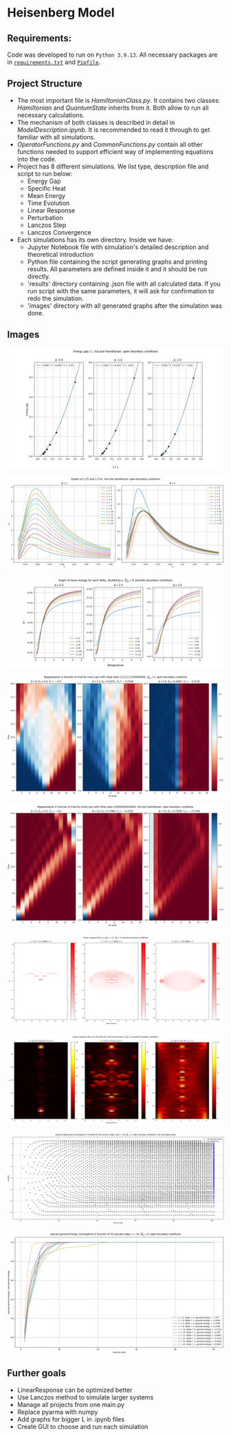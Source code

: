 # Heisenberg Model

## Requirements:

Code was developed to run on `Python 3.9.13`. All necessary packages are in [`requirements.txt`](./requirements.txt) and [`Pipfile`](./Pipfile).

## Project Structure

<ul>
    <li>The most important file is <i>HamiltonianClass.py</i>. It contains two classes: <i>Hamiltonian</i> and <i>QuantumState</i> inherits from it. Both allow to run all necessary calculations.</li>
    <li>The mechanism of both classes is described in detail in <i>ModelDescription.ipynb</i>. It is recommended to read it through to get familiar with all simulations.</li>
    <li><i>OperatorFunctions.py</i> and <i>CommonFunctions.py</i> contain all other functions needed to support efficient way of implementing equations into the code.</li>
    <li>Project has 8 different simulations. We list type, description file and script to run below:

- Energy Gap
- Specific Heat
- Mean Energy
- Time Evolution
- Linear Response
- Perturbation
- Lanczos Step
- Lanczos Convergence</li>

<li>Each simulations has its own directory. Inside we have:

- Jupyter Notebook file with simulation's detailed description and theoretical introduction
- Python file containing the script generating graphs and printing results. All parameters are defined inside it and it should be run directly.
- 'results' directory containing .json file with all calculated data. If you run script with the same parameters, it will ask for confirmation to redo the simulation.
- 'images' directory with all generated graphs after the simulation was done.
</li>
</ul>

## Images

![Energy Gap](./EnergyGap/images/EnergyGap_L14D0.51.02.0_divided_by_L_obc.png)

![Specific Heat](./SpecificHeat/images/SpecificHeat_L14_D1_obc.png)

![Mean Energy](./MeanEnergy/images/MeanEnergy_L12D-0.5-1.0-2.0-_pbc_divided_by_L_reduced.png)

![Time Evolution](./TimeEvolution/images/TimeEvolution_L16D-0-1.0-2.0-_reducedobc_standard_init.png)

![Time Evolution](./TimeEvolution/images/TimeEvolution_L14D-0-1.0-2.0-obc_init10000000000000.png)

![Linear Response](./LinearResponse/images/LinearResponse_L12_D1T-0-1-inf-pbc_reduced.png)

![Perturbation](./Perturbation/images/Perturbation_L14h-0.01-1-10-pbc_reduced.png)

![Lanczos Step](./LanczosStep/images/LanczosStep_L10_LS100_reduced_obc.png)

![Lanczos Convergence](./LanczosConvergence/images/LanczosConvergence_L14_LS50_reduced_obc.png)

## Further goals

<ul>

<li>LinearResponse can be optimized better</li>
<li>Use Lanczos method to simulate larger systems</li>
<li>Manage all projects from one main.py</li>
<li>Replace pyarma with numpy</li>
<li>Add graphs for bigger L in .ipynb files</li>
<li>Create GUI to choose and run each simulation</li>
</ul>



